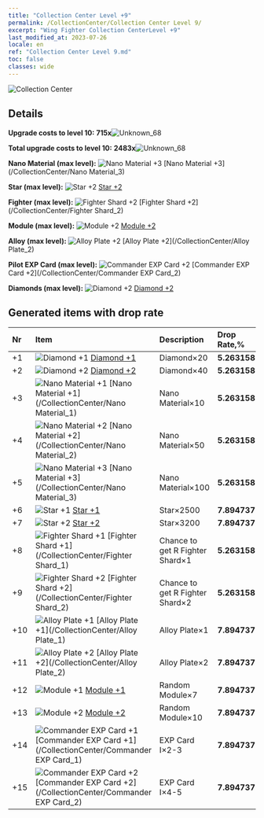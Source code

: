 ```yaml
---
title: "Collection Center Level +9"
permalink: /CollectionCenter/Collection Center Level 9/
excerpt: "Wing Fighter Collection CenterLevel +9"
last_modified_at: 2023-07-26
locale: en
ref: "Collection Center Level 9.md"
toc: false
classes: wide
---
```



  ![Collection Center](/images/bh_img6.png)

## Details

 **Upgrade costs to level 10:** **715x**![Unknown_68](/images/item/bh_img25_p.png)

 **Total upgrade costs to level 10:** **2483x**![Unknown_68](/images/item/bh_img25_p.png)

 **Nano Material (max level):** ![Nano Material +3](/images/cc/CC_Nano_Material_3_p.png) [Nano Material +3](/CollectionCenter/Nano Material_3)

 **Star (max level):** ![Star +2](/images/cc/CC_Star_2_p.png) [Star +2](/CollectionCenter/Star_2)

 **Fighter (max level):** ![Fighter Shard +2](/images/cc/CC_Fighter_Shard_2_p.png) [Fighter Shard +2](/CollectionCenter/Fighter Shard_2)

 **Module (max level):** ![Module +2](/images/cc/CC_Module_2_p.png) [Module +2](/CollectionCenter/Module_2)

 **Alloy (max level):** ![Alloy Plate +2](/images/cc/CC_Alloy_Plate_2_p.png) [Alloy Plate +2](/CollectionCenter/Alloy Plate_2)

 **Pilot EXP Card (max level):** ![Commander EXP Card +2](/images/cc/CC_Pilot_EXP_Card_2_p.png) [Commander EXP Card +2](/CollectionCenter/Commander EXP Card_2)

 **Diamonds (max level):** ![Diamond +2](/images/cc/CC_Diamond_2_p.png) [Diamond +2](/CollectionCenter/Diamond_2)

## Generated items with drop rate

  |  Nr |     Item   |    Description   |  Drop Rate,% |
  |:----|:-----------|:-----------------|:-------------|
  | +1 | ![Diamond +1](/images/cc/CC_Diamond_1_p.png) [Diamond +1](/CollectionCenter/Diamond_1) | Diamond×20 | **5.263158** |
  | +2 | ![Diamond +2](/images/cc/CC_Diamond_2_p.png) [Diamond +2](/CollectionCenter/Diamond_2) | Diamond×40 | **5.263158** |
  | +3 | ![Nano Material +1](/images/cc/CC_Nano_Material_1_p.png) [Nano Material +1](/CollectionCenter/Nano Material_1) | Nano Material×10 | **5.263158** |
  | +4 | ![Nano Material +2](/images/cc/CC_Nano_Material_2_p.png) [Nano Material +2](/CollectionCenter/Nano Material_2) | Nano Material×50 | **5.263158** |
  | +5 | ![Nano Material +3](/images/cc/CC_Nano_Material_3_p.png) [Nano Material +3](/CollectionCenter/Nano Material_3) | Nano Material×100 | **5.263158** |
  | +6 | ![Star +1](/images/cc/CC_Star_1_p.png) [Star +1](/CollectionCenter/Star_1) | Star×2500 | **7.894737** |
  | +7 | ![Star +2](/images/cc/CC_Star_2_p.png) [Star +2](/CollectionCenter/Star_2) | Star×3200 | **7.894737** |
  | +8 | ![Fighter Shard +1](/images/cc/CC_Fighter_Shard_1_p.png) [Fighter Shard +1](/CollectionCenter/Fighter Shard_1) | Chance to get R Fighter Shard×1 | **5.263158** |
  | +9 | ![Fighter Shard +2](/images/cc/CC_Fighter_Shard_2_p.png) [Fighter Shard +2](/CollectionCenter/Fighter Shard_2) | Chance to get R Fighter Shard×2 | **5.263158** |
  | +10 | ![Alloy Plate +1](/images/cc/CC_Alloy_Plate_1_p.png) [Alloy Plate +1](/CollectionCenter/Alloy Plate_1) | Alloy Plate×1 | **7.894737** |
  | +11 | ![Alloy Plate +2](/images/cc/CC_Alloy_Plate_2_p.png) [Alloy Plate +2](/CollectionCenter/Alloy Plate_2) | Alloy Plate×2 | **7.894737** |
  | +12 | ![Module +1](/images/cc/CC_Module_1_p.png) [Module +1](/CollectionCenter/Module_1) | Random Module×7 | **7.894737** |
  | +13 | ![Module +2](/images/cc/CC_Module_2_p.png) [Module +2](/CollectionCenter/Module_2) | Random Module×10 | **7.894737** |
  | +14 | ![Commander EXP Card +1](/images/cc/CC_Pilot_EXP_Card_1_p.png) [Commander EXP Card +1](/CollectionCenter/Commander EXP Card_1) | EXP Card I×2-3 | **7.894737** |
  | +15 | ![Commander EXP Card +2](/images/cc/CC_Pilot_EXP_Card_2_p.png) [Commander EXP Card +2](/CollectionCenter/Commander EXP Card_2) | EXP Card I×4-5 | **7.894737** |

